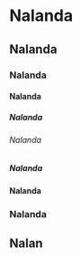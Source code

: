 # Nalanda
## Nalanda
### Nalanda
#### Nalanda
##### Nalanda
###### Nalanda
##### Nalanda
#### Nalanda
### Nalanda
## Nalan
# 




